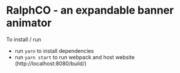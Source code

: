 # RalphCO - an expandable banner animator

To install / run
- run `yarn` to install dependencies
- run `yarn start` to run webpack and host website (http://localhost:8080/build/)